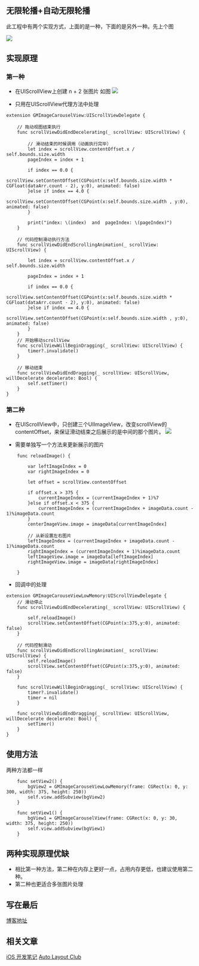 
## 无限轮播+自动无限轮播

此工程中有两个实现方式，上面的是一种，下面的是另外一种。先上个图

![](http://oahmyhzk1.bkt.clouddn.com/image/gif/carousel.gif)

<!--more-->

## 实现原理

### 第一种

* 在UIScrollView上创建 n + 2 张图片 如图
![](http://oahmyhzk1.bkt.clouddn.com/image/pngCarousel1.png)

* 只用在UIScrollView代理方法中处理

```
extension GMImageCarouselView:UIScrollViewDelegate {
    
    // 拖动视图结束执行
    func scrollViewDidEndDecelerating(_ scrollView: UIScrollView) {
        
        // 滑动结束的时候调用（动画执行完毕）
        let index = scrollView.contentOffset.x / self.bounds.size.width
        pageIndex = index + 1
        
        if index == 0.0 {
            scrollView.setContentOffset(CGPoint(x:self.bounds.size.width * CGFloat(dataArr.count - 2), y:0), animated: false)
        }else if index == 4.0 {
            scrollView.setContentOffset(CGPoint(x:self.bounds.size.width , y:0), animated: false)
        }
        
        print("index: \(index)  and  pageIndex: \(pageIndex)")
    }
    
    // 代码控制滑动执行方法
    func scrollViewDidEndScrollingAnimation(_ scrollView: UIScrollView) {

        let index = scrollView.contentOffset.x / self.bounds.size.width
        
        pageIndex = index + 1

        if index == 0.0 {
            scrollView.setContentOffset(CGPoint(x:self.bounds.size.width * CGFloat(dataArr.count - 2), y:0), animated: false)
        }else if index == 4.0 {
            scrollView.setContentOffset(CGPoint(x:self.bounds.size.width , y:0), animated: false)
        }
    }
    // 开始移动scrollView
    func scrollViewWillBeginDragging(_ scrollView: UIScrollView) {
        timer?.invalidate()
    }
    
    // 移动结束
    func scrollViewDidEndDragging(_ scrollView: UIScrollView, willDecelerate decelerate: Bool) {
        self.setTimer()
    }
}

```


### 第二种
* 在UIScrollView中，只创建三个UIImageView，改变scrollView的 contentOffset，来保证滑动结束之后展示的是中间的那个图片。
![](http://oahmyhzk1.bkt.clouddn.com/image/pngCarousel2.png)

* 需要单独写一个方法来更新展示的图片

```
    func reloadImage() {
        
        var leftImageIndex = 0
        var rightImageIndex = 0
        
        let offset = scrollView.contentOffset
        
        if offset.x > 375 {
            currentImageIndex = (currentImageIndex + 1)%7
        }else if offset.x < 375 {
            currentImageIndex = (currentImageIndex + imageData.count - 1)%imageData.count
        }
        centerImageView.image = imageData[currentImageIndex]
        
        // 从新设置左右图片
        leftImageIndex = (currentImageIndex + imageData.count - 1)%imageData.count
        rightImageIndex = (currentImageIndex + 1)%imageData.count
        leftImageView.image = imageData[leftImageIndex]
        rightImageView.image = imageData[rightImageIndex]
        
    }
```
* 回调中的处理

```
extension GMImageCarouseViewLowMemory:UIScrollViewDelegate {
    // 滑动停止
    func scrollViewDidEndDecelerating(_ scrollView: UIScrollView) {
        
        self.reloadImage()
        scrollView.setContentOffset(CGPoint(x:375,y:0), animated: false)
    }
    
    // 代码控制滑动
    func scrollViewDidEndScrollingAnimation(_ scrollView: UIScrollView) {
        self.reloadImage()
        scrollView.setContentOffset(CGPoint(x:375,y:0), animated: false)
    }
    
    func scrollViewWillBeginDragging(_ scrollView: UIScrollView) {
        timer?.invalidate()
        timer = nil
    }
    
    func scrollViewDidEndDragging(_ scrollView: UIScrollView, willDecelerate decelerate: Bool) {
        setTimer()
    }
}

```

## 使用方法 

两种方法都一样 

```
    func setView2() {
        bgView2 = GMImageCarouseViewLowMemory(frame: CGRect(x: 0, y: 300, width: 375, height: 250))
        self.view.addSubview(bgView2)
    }
    
    func setView1() {
        bgView1 = GMImageCarouselView(frame: CGRect(x: 0, y: 30, width: 375, height: 250))
        self.view.addSubview(bgView1)
    }

```

## 两种实现原理优缺

* 相比第一种方法，第二种在内存上更好一点，占用内存更低，也建议使用第二种。
* 第二种也更适合多张图片处理

## 写在最后

[博客地址](https://xinxibin.com/2016/10/20/Swift-Image-browser/)

## 相关文章

[iOS 开发笔记](http://www.cnblogs.com/colinhou/p/4594459.html)
[Auto Layout Club](https://autolayout.club/2015/10/29/%E8%87%AA%E5%B7%B1%E5%8A%A8%E6%89%8B%E9%80%A0%E6%97%A0%E9%99%90%E5%BE%AA%E7%8E%AF%E5%9B%BE%E7%89%87%E8%BD%AE%E6%92%AD/)


